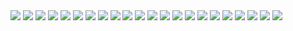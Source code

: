 <img src=capybara_desk.avif>
<img src=circle_kbd.avif>
<img src=long_kbd1.jpg>
<img src=long_kbd2.jpg>
<img src=long_kbd4.jpg>
<img src=long_kbd5.jpg>
<img src=long_kbd6.jpg>
<img src=long_kbd7.jpg>
<img src=long_kbd8.jpg>
<img src=long_kbd9.png>
<img src=plate_between_keyboard1.avif>
<img src=plate_between_keyboard2.avif>
<img src=plate_between_keyboard3.avif>
<img src=puzzle_kbd1.jpg>
<img src=puzzle_kbd2.jpg>
<img src=ship_footpedal.avif>
<img src=tex_shinobi.avif>
<img src=waffle_kbd.jpg>
<img src=zergotech1.jpg>
<img src=zergotech2.jpg>
<img src=zergotech_illustration1.jpg>
<img src=zergotech_illustration2.jpg>

